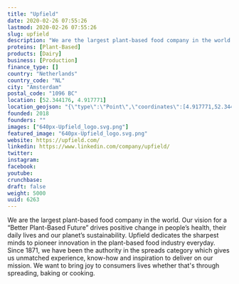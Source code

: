 ```yaml
---
title: "Upfield"
date: 2020-02-26 07:55:26
lastmod: 2020-02-26 07:55:26
slug: upfield
description: "We are the largest plant-based food company in the world. Our vision for a “Better Plant-Based Future” drives positive change in people’s health, their daily lives and our planet’s sustainability. Upfield dedicates the sharpest minds to pioneer innovation in the plant-based food industry everyday. Since 1871, we have been the authority in the spreads category which gives us unmatched experience, know-how and inspiration to deliver on our mission.  We want to bring joy to consumers lives whether that's through spreading, baking or cooking."
proteins: [Plant-Based]
products: [Dairy]
business: [Production]
finance_type: []
country: "Netherlands"
country_code: "NL"
city: "Amsterdam"
postal_code: "1096 BC"
location: [52.344176, 4.917771]
location_geojson: "{\"type\":\"Point\",\"coordinates\":[4.917771,52.344176]}"
founded: 2018
founders: ""
images: ["640px-Upfield_logo.svg.png"]
featured_image: "640px-Upfield_logo.svg.png"
website: https://upfield.com/
linkedin: https://www.linkedin.com/company/upfield/
twitter: 
instagram: 
facebook: 
youtube: 
crunchbase: 
draft: false
weight: 5000
uuid: 6263
---
```

We are the largest plant-based food company in the world. Our vision for a “Better Plant-Based Future” drives positive change in people’s health, their daily lives and our planet’s sustainability. Upfield dedicates the sharpest minds to pioneer innovation in the plant-based food industry everyday. Since 1871, we have been the authority in the spreads category which gives us unmatched experience, know-how and inspiration to deliver on our mission.  We want to bring joy to consumers lives whether that's through spreading, baking or cooking.
